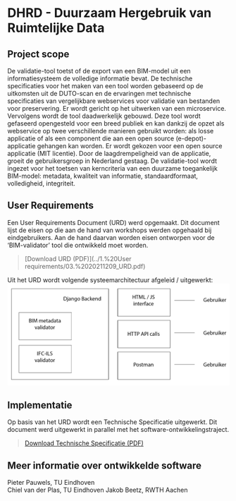 # DHRD - Duurzaam Hergebruik van Ruimtelijke Data

## Project scope
De validatie-tool toetst of de export van een BIM-model uit een informatiesysteem de volledige informatie bevat. De technische specificaties voor het maken van een tool worden gebaseerd op de uitkomsten uit de DUTO-scan en de ervaringen met technische specificaties van vergelijkbare webservices voor validatie van bestanden voor preservering. Er wordt gericht op het uitwerken van een microservice. Vervolgens wordt de tool daadwerkelijk gebouwd. Deze tool wordt gefaseerd opengesteld voor een breed publiek en kan dankzij de opzet als webservice op twee verschillende manieren gebruikt worden: als losse applicatie of als een component die aan een open source (e-depot)-applicatie gehangen kan worden. Er wordt gekozen voor een open source applicatie (MIT licentie). Door de laagdrempeligheid van de applicatie, groeit de gebruikersgroep in Nederland gestaag. De validatie-tool wordt ingezet voor het toetsen van kerncriteria van een duurzame toegankelijk BIM-model: metadata, kwaliteit van informatie, standaardformaat, volledigheid, integriteit.

## User Requirements
Een User Requirements Document (URD) werd opgemaakt. Dit document lijst de eisen op die aan de hand van workshops werden opgehaald bij eindgebruikers. Aan de hand daarvan worden eisen ontworpen voor de ‘BIM-validator’ tool die ontwikkeld moet worden.

> [Download URD (PDF)](../1.%20User requirements/03.%2020211209_URD.pdf)

Uit het URD wordt volgende systeemarchitectuur afgeleid / uitgewerkt:
![Systeemarchitectuur](figures/DHRD-01.png)

## Implementatie
Op basis van het URD wordt een Technische Specificatie uitgewerkt. Dit document werd uitgewerkt in parallel met het software-ontwikkelingstraject.

> [Download Technische Specificatie (PDF)](../2.%20Technische%20specificatie/04.%2020220821_techspec%20v0.2.1.pdf)

## Meer informatie over ontwikkelde software
Pieter Pauwels, TU Eindhoven  
Chiel van der Plas, TU Eindhoven
Jakob Beetz, RWTH Aachen


